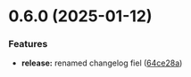 # 0.6.0 (2025-01-12)


### Features

* **release:** renamed changelog fiel ([64ce28a](https://github.com/bitsneak/HTLLE-DA-Vorlage/commit/64ce28a41fe4b5843c1b230a5860eb1c4108d975))



